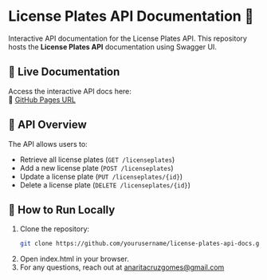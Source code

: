 # License Plates API Documentation 🚗
Interactive API documentation for the License Plates API.
This repository hosts the **License Plates API** documentation using Swagger UI. 

## 🔹 Live Documentation
Access the interactive API docs here:  
🔗 [GitHub Pages URL](https://anaritagomes.github.io/license-plates-api-docs/)

## 📌 API Overview
The API allows users to:
- Retrieve all license plates (`GET /licenseplates`)
- Add a new license plate (`POST /licenseplates`)
- Update a license plate (`PUT /licenseplates/{id}`)
- Delete a license plate (`DELETE /licenseplates/{id}`)

## 🚀 How to Run Locally
1. Clone the repository:
   ```sh
   git clone https://github.com/yourusername/license-plates-api-docs.git
2. Open index.html in your browser.
3. For any questions, reach out at anaritacruzgomes@gmail.com
